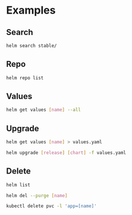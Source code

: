 # Examples

## Search

```sh
helm search stable/
```

## Repo

```sh
helm repo list
```

## Values

```sh
helm get values [name] --all
```

## Upgrade

```sh
helm get values [name] > values.yaml
```

```sh
helm upgrade [release] [chart] -f values.yaml
```

## Delete

```sh
helm list
```

```sh
helm del --purge [name]
```

```sh
kubectl delete pvc -l 'app=[name]'
```
